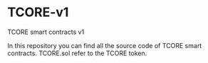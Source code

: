 # TCORE-v1
TCORE smart contracts v1

In this repository you can find all the source code of TCORE smart contracts.
TCORE.sol refer to the TCORE token.

